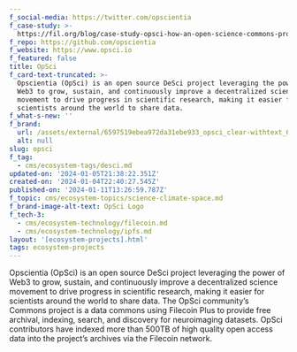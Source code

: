 ```yaml
---
f_social-media: https://twitter.com/opscientia
f_case-study: >-
  https://fil.org/blog/case-study-opsci-how-an-open-science-commons-project-built-on-web3-infrastructure-empowers-community-discovery/
f_repo: https://github.com/opscientia
f_website: https://www.opsci.io
f_featured: false
title: OpSci
f_card-text-truncated: >-
  Opscientia (OpSci) is an open source DeSci project leveraging the power of
  Web3 to grow, sustain, and continuously improve a decentralized science
  movement to drive progress in scientific research, making it easier for
  scientists around the world to share data.
f_what-s-new: ''
f_brand:
  url: /assets/external/6597519ebea972da31ebe933_opsci_clear-withtext_666x206.png
  alt: null
slug: opsci
f_tag:
  - cms/ecosystem-tags/desci.md
updated-on: '2024-01-05T21:38:22.351Z'
created-on: '2024-01-04T22:40:27.545Z'
published-on: '2024-01-11T13:26:59.787Z'
f_topic: cms/ecosystem-topics/science-climate-space.md
f_brand-image-alt-text: OpSci Logo
f_tech-3:
  - cms/ecosystem-technology/filecoin.md
  - cms/ecosystem-technology/ipfs.md
layout: '[ecosystem-projects].html'
tags: ecosystem-projects
---
```


Opscientia (OpSci) is an open source DeSci project leveraging the power of Web3 to grow, sustain, and continuously improve a decentralized science movement to drive progress in scientific research, making it easier for scientists around the world to share data. The OpSci community’s Commons project is a data commons using Filecoin Plus to provide free archival, indexing, search, and discovery for neuroimaging datasets. OpSci contributors have indexed more than 500TB of high quality open access data into the project’s archives via the Filecoin network.

